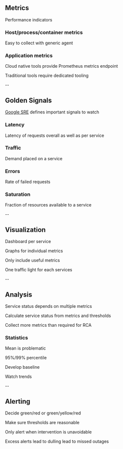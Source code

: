 ## Metrics

<i class="fas fa-sitemap fa-5x"></i><!-- .element: style="float: right;" -->

Performance indicators

### Host/process/container metrics

Easy to collect with generic agent

### Application metrics

Cloud native tools provide Prometheus metrics endpoint

Traditional tools require dedicated tooling

--

## Golden Signals

<i class="fas fa-traffic-light fa-5x"></i><!-- .element: style="float: right;" -->

[Google SRE](https://landing.google.com/sre/sre-book/toc/index.html) defines important signals to watch

### Latency

Latency of requests overall as well as per service

### Traffic

Demand placed on a service

### Errors

Rate of failed requests

### Saturation

Fraction of resources available to a service

--

## Visualization

<i class="fas fa-chart-area fa-5x"></i><!-- .element: style="float: right;" -->

Dashboard per service

Graphs for individual metrics

Only include useful metrics

One traffic light for each services

--

## Analysis

<i class="fas fa-binoculars fa-5x"></i><!-- .element: style="float: right;" -->

Service status depends on multiple metrics

Calculate service status from metrics and thresholds

Collect more metrics than required for RCA

### Statistics

Mean is problematic

95%/99% percentile

Develop baseline

Watch trends

--

## Alerting

<i class="fas fa-bell fa-5x"></i><!-- .element: style="float: right;" -->

Decide green/red or green/yellow/red

Make sure thresholds are reasonable

Only alert when intervention is unavoidable

Excess alerts lead to dulling lead to missed outages
